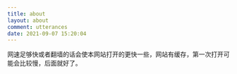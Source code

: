 ```yaml
---
title: about
layout: about
comment: utterances
date: 2021-09-07 15:20:04
---
```


网速足够快或者翻墙的话会使本网站打开的更快一些，网站有缓存，第一次打开可能会比较慢，后面就好了。
